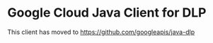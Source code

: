# Google Cloud Java Client for DLP
 
This client has moved to https://github.com/googleapis/java-dlp